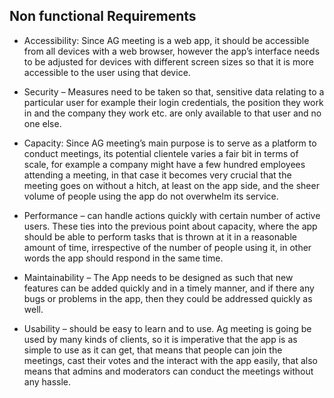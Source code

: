 ## Non functional Requirements
-	Accessibility: Since AG meeting is a web app, it should be accessible from all devices with a web browser, however the app’s interface needs to be adjusted for devices with different screen sizes so that it is more accessible to the user using that device.

-	Security – Measures need to be taken so that, sensitive data relating to a particular user for example their login credentials, the position they work in and the company they work etc. are only available to that user and no one else.

-	Capacity: Since AG meeting’s main purpose is to serve as a platform to conduct meetings, its potential clientele varies a fair bit in terms of scale, for example a company might have a few hundred employees attending a meeting, in that case it becomes very crucial that the meeting goes on without a hitch, at least on the app side, and the sheer volume of people using the app do not overwhelm its service.

-	Performance – can handle actions quickly with certain number of active users. These ties into the previous point about capacity, where the app should be able to perform tasks that is thrown at it in a reasonable amount of time, irrespective of the number of people using it, in other words the app should respond in the same time.

-	Maintainability – The App needs to be designed as such that new features can be added quickly and in a timely manner, and if there any bugs or problems in the app, then they could be addressed quickly as well.

-	Usability – should be easy to learn and to use. Ag meeting is going be used by many kinds of clients, so it is imperative that the app is as simple to use as it can get, that means that people can join the meetings, cast their votes and the interact with the app easily, that also means that admins and moderators can conduct the meetings without any hassle. 


